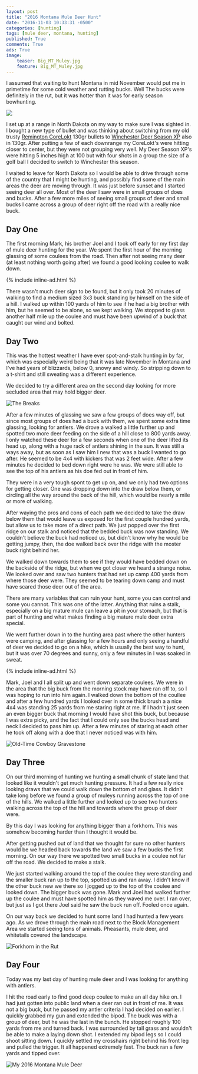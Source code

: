 ```yaml
---
layout: post
title: "2016 Montana Mule Deer Hunt"
date: "2016-11-03 10:33:31 -0500"
categories: [hunting]
tags: [mule deer, montana, hunting]
published: True
comments: True
ads: True
image:
    teaser: Big_MT_Muley.jpg
    feature: Big_MT_Muley.jpg
---
```


I assumed that waiting to hunt Montana in mid November would put me in primetime for some cold weather and rutting bucks. Well The bucks were definitely in the rut, but it was hotter than it was for early season bowhunting.

<img class="image-right" src="/images/2016_target_range.jpg" />

I set up at a range in North Dakota on my way to make sure I was sighted in. I bought a new type of bullet and was thinking about switching from my old trusty <a target="_blank" href="https://www.remington.com/ammunition/centerfire-rifle/core-lokt">Remington CoreLokt</a> 130gr bullets to <a target="_blank" href="http://www.winchester.com/Products/rifle-ammunition/Performance/Deer-Season-XP/Pages/default.aspx">Winchester Deer Season XP</a> also in 130gr. After putting a few of each downrange my CoreLokt's were hitting closer to center, but they were not grouping very well. My Deer Season XP's were hitting 5 inches high at 100 but with four shots in a group the size of a golf ball I decided to switch to Winchester this season.

I waited to leave for North Dakota so I would be able to drive through some of the country that I might be hunting, and possibly find some of the main areas the deer are moving through. It was just before sunset and I started seeing deer all over. Most of the deer I saw were in small groups of does and bucks. After a few more miles of seeing small groups of deer and small bucks I came across a group of deer right off the road with a really nice buck.

## Day One

The first morning Mark, his brother Joel and I took off early for my first day of mule deer hunting for the year. We spent the first hour of the morning glassing of some coulees from the road. Then after not seeing many deer (at least nothing worth going after) we found a good looking coulee to walk down.

{% include inline-ad.html %}

There wasn't much deer sign to be found, but it only took 20 minutes of walking to find a medium sized 3x3 buck standing by himself on the side of a hill. I walked up within 100 yards of him to see if he had a big brother with him, but he seemed to be alone, so we kept walking. We stopped to glass another half mile up the coulee and must have been upwind of a buck that caught our wind and bolted.

## Day Two

This was the hottest weather I have ever spot-and-stalk hunting in by far, which was especially weird being that it was late November in Montana and I've had years of blizzards, below 0, snowy and windy. So stripping down to a t-shirt and still sweating was a different experience.

We decided to try a different area on the second day looking for more secluded area that may hold bigger deer.

![The Breaks](/images/2016_The_Breaks.jpg)

After a few minutes of glassing we saw a few groups of does way off, but since most groups of does had a buck with them, we spent some extra time glassing, looking for antlers. We drove a walked a little further up and spotted two more deer feeding on the side of a hill close to 800 yards away. I only watched these deer for a few seconds when one of the deer lifted its head up, along with a huge rack of antlers shining in the sun. It was still a ways away, but as soon as I saw him I new that was a buck I wanted to go after. He seemed to be 4x4 with kickers that was 2 feet wide. After a few minutes he decided to bed down right were he was. We were still able to see the top of his antlers as his doe fed out in front of him.

They were in a very tough spont to get up on, and we only had two options for getting closer. One was dropping down into the draw below them, or circling all the way around the back of the hill, which would be nearly a mile or more of walking.

After waying the pros and cons of each path we decided to take the draw below them that would leave us exposed for the first couple hundred yards, but allow us to take more of a direct path. We just popped over the first ridge on our stalk and noticed that the bedded buck was now standing. We couldn't believe the buck had noticed us, but didn't know why he would be getting jumpy, then, the doe walked back over the ridge with the moster buck right behind her.

We walked down towards them to see if they would have bedded down on the backside of the ridge, but when we got closer we heard a strange noise. We looked over and saw two hunters that had set up camp 400 yards from where those deer were. They seemed to be tearing down camp and must have scared those deer out of the area.

There are many variables that can ruin your hunt, some you can control and some you cannot. This was one of the latter. Anything that ruins a stalk, especially on a big mature mule can leave a pit in your stomach, but that is part of hunting and what makes finding a big mature mule deer extra special.

We went further down in to the hunting area past where the other hunters were camping, and after glassing for a few hours and only seeing a handful of deer we decided to go on a hike, which is usually the best way to hunt, but it was over 70 degrees and sunny, only a few minutes in I was soaked in sweat.

{% include inline-ad.html %}

Mark, Joel and I all split up and went down separate coulees. We were in the area that the big buck from the morning stock may have ran off to, so I was hoping to run into him again. I walked down the bottom of the coullee and after a few hundred yards I looked over in some thick brush a a nice 4x4 was standing 25 yards from me staring right at me. If I hadn't just seen an even bigger buck that morning I would have shot this buck, but because I was extra picky, and the fact that I could only see the bucks head and neck I decided to pass him up. After a few minutes of staring at each other he took off along with a doe that I never noticed was with him.

![Old-Time Cowboy Gravestone](/images/2016_Old-Time-Cowboy.jpg)

## Day Three

On our third morning of hunting we hunting a small chunk of state land that looked like it wouldn't get much hunting pressure. It had a few really nice looking draws that we could walk down the bottom of and glass. It didn't take long before we found a group of muleys running across the top of one of the hills. We walked a little further and looked up to see two hunters walking across the top of the hill and towards where the group of deer were.

By this day I was looking for anything bigger than a forkhorn. This was somehow becoming harder than I thought it would be.

After getting pushed out of land that we thought for sure no other hunters would be we headed back towards the land we saw a few bucks the first morning. On our way there we spotted two small bucks in a coulee not far off the road. We decided to make a stalk.

We just started walking around the top of the coulee they were standing and the smaller buck ran up to the top, spotted us and ran away. I didn't know if the other buck new we there so I jogged up to the top of the coulee and looked down. The bigger buck was gone. Mark and Joel had walked further up the coulee and must have spotted him as they waved me over. I ran over, but just as I got there Joel said he saw the buck run off. Fooled once again.

On our way back we decided to hunt some land I had hunted a few years ago. As we drove through the main road next to the Block Management Area we started seeing tons of animals. Pheasants, mule deer, and whitetails covered the landscape.

![Forkhorn in the Rut](/images/2016_Forkhorn_in_Rut.jpg)

## Day Four

Today was my last day of hunting mule deer and I was looking for anything with antlers.

I hit the road early to find good deep coulee to make an all day hike on. I had just gotten into public land when a deer ran out in front of me. It was not a big buck, but he passed my antler criteria I had decided on earlier. I quickly grabbed my gun and extended the bipod. The buck was with a group of deer, but he was the last in the bunch. He stopped roughly 100 yards from me and turned back. I was surrounded by tall grass and wouldn't be able to make a laying down shot. I extended my bipod legs so I could shoot sitting down. I quickly settled my crosshairs right behind his front leg and pulled the trigger. It all happened extremely fast. The buck ran a few yards and tipped over.

![My 2016 Montana Mule Deer](/images/2016_MT_Mule_Deer.jpg)
